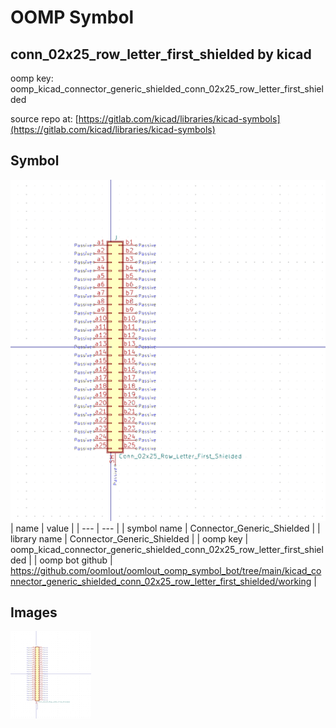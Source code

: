 # OOMP Symbol  
## conn_02x25_row_letter_first_shielded  by kicad  
  
oomp key: oomp_kicad_connector_generic_shielded_conn_02x25_row_letter_first_shielded  
  
source repo at: [https://gitlab.com/kicad/libraries/kicad-symbols](https://gitlab.com/kicad/libraries/kicad-symbols)  
## Symbol  
  
[![working.png](working_600.png)](working.png)  
| name | value | 
| --- | --- | 
| symbol name | Connector_Generic_Shielded | 
| library name | Connector_Generic_Shielded | 
| oomp key | oomp_kicad_connector_generic_shielded_conn_02x25_row_letter_first_shielded | 
| oomp bot github | https://github.com/oomlout/oomlout_oomp_symbol_bot/tree/main/kicad_connector_generic_shielded_conn_02x25_row_letter_first_shielded/working | 
## Images  
  
[![working.png](working_140.png)](working.png)  
